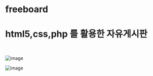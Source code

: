 # freeboard
<H1>html5,css,php 를 활용한 자유게시판</H1> <br>


![image](https://user-images.githubusercontent.com/89557192/168990904-a675cb79-0181-458c-ab77-fc4be32eaf64.png) 


![image](https://user-images.githubusercontent.com/89557192/168990951-d84010d5-d84f-4e06-910d-e7e216c37291.png)


